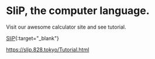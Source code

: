 # SliP, the computer language.

Visit our awesome calculator site and see tutorial.

[SliP](https://slip.828.tokyo){:target="_blank"}

https://slip.828.tokyo/Tutorial.html

